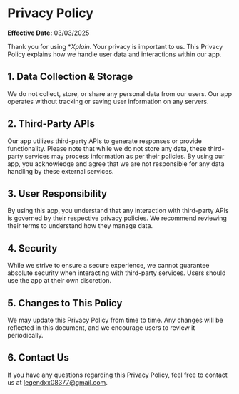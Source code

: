 # Privacy Policy  

**Effective Date:** 03/03/2025  

Thank you for using **Xplain*. Your privacy is important to us. This Privacy Policy explains how we handle user data and interactions within our app.  

## 1. **Data Collection & Storage**  
We do not collect, store, or share any personal data from our users. Our app operates without tracking or saving user information on any servers.  

## 2. **Third-Party APIs**  
Our app utilizes third-party APIs to generate responses or provide functionality. Please note that while we do not store any data, these third-party services may process information as per their policies. By using our app, you acknowledge and agree that we are not responsible for any data handling by these external services.  

## 3. **User Responsibility**  
By using this app, you understand that any interaction with third-party APIs is governed by their respective privacy policies. We recommend reviewing their terms to understand how they manage data.  

## 4. **Security**  
While we strive to ensure a secure experience, we cannot guarantee absolute security when interacting with third-party services. Users should use the app at their own discretion.  

## 5. **Changes to This Policy**  
We may update this Privacy Policy from time to time. Any changes will be reflected in this document, and we encourage users to review it periodically.  

## 6. **Contact Us**  
If you have any questions regarding this Privacy Policy, feel free to contact us at legendxx08377@gmail.com.  
